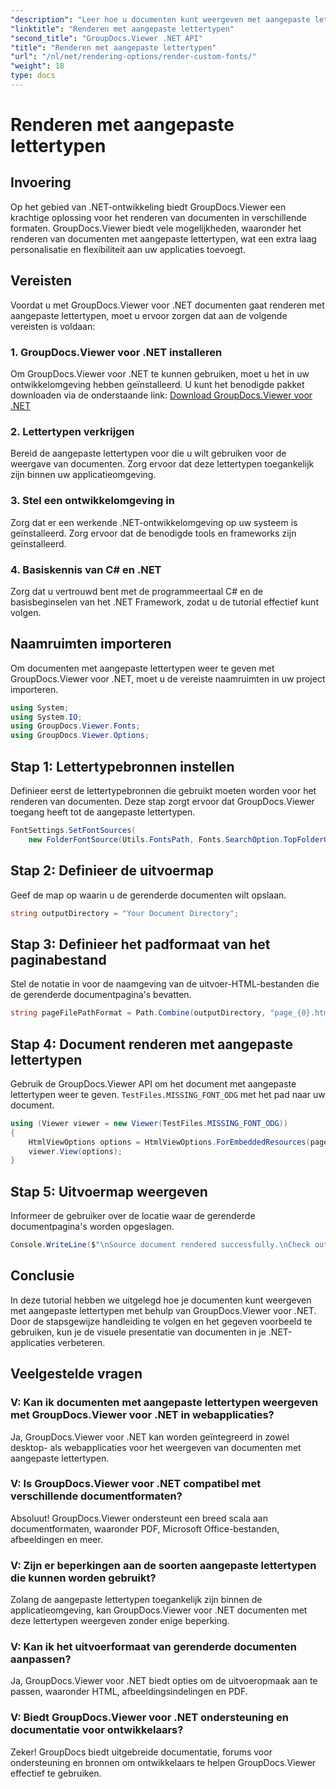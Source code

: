 ```yaml
---
"description": "Leer hoe u documenten kunt weergeven met aangepaste lettertypen met GroupDocs.Viewer voor .NET. Verbeter visuele presentaties moeiteloos."
"linktitle": "Renderen met aangepaste lettertypen"
"second_title": "GroupDocs.Viewer .NET API"
"title": "Renderen met aangepaste lettertypen"
"url": "/nl/net/rendering-options/render-custom-fonts/"
"weight": 18
type: docs
---
```

# Renderen met aangepaste lettertypen

## Invoering
Op het gebied van .NET-ontwikkeling biedt GroupDocs.Viewer een krachtige oplossing voor het renderen van documenten in verschillende formaten. GroupDocs.Viewer biedt vele mogelijkheden, waaronder het renderen van documenten met aangepaste lettertypen, wat een extra laag personalisatie en flexibiliteit aan uw applicaties toevoegt.
## Vereisten
Voordat u met GroupDocs.Viewer voor .NET documenten gaat renderen met aangepaste lettertypen, moet u ervoor zorgen dat aan de volgende vereisten is voldaan:
### 1. GroupDocs.Viewer voor .NET installeren
Om GroupDocs.Viewer voor .NET te kunnen gebruiken, moet u het in uw ontwikkelomgeving hebben geïnstalleerd. U kunt het benodigde pakket downloaden via de onderstaande link:
[Download GroupDocs.Viewer voor .NET](https://releases.groupdocs.com/viewer/net/)
### 2. Lettertypen verkrijgen
Bereid de aangepaste lettertypen voor die u wilt gebruiken voor de weergave van documenten. Zorg ervoor dat deze lettertypen toegankelijk zijn binnen uw applicatieomgeving.
### 3. Stel een ontwikkelomgeving in
Zorg dat er een werkende .NET-ontwikkelomgeving op uw systeem is geïnstalleerd. Zorg ervoor dat de benodigde tools en frameworks zijn geïnstalleerd.
### 4. Basiskennis van C# en .NET
Zorg dat u vertrouwd bent met de programmeertaal C# en de basisbeginselen van het .NET Framework, zodat u de tutorial effectief kunt volgen.

## Naamruimten importeren
Om documenten met aangepaste lettertypen weer te geven met GroupDocs.Viewer voor .NET, moet u de vereiste naamruimten in uw project importeren.

```csharp
using System;
using System.IO;
using GroupDocs.Viewer.Fonts;
using GroupDocs.Viewer.Options;
```

## Stap 1: Lettertypebronnen instellen
Definieer eerst de lettertypebronnen die gebruikt moeten worden voor het renderen van documenten. Deze stap zorgt ervoor dat GroupDocs.Viewer toegang heeft tot de aangepaste lettertypen.
```csharp
FontSettings.SetFontSources(
    new FolderFontSource(Utils.FontsPath, Fonts.SearchOption.TopFolderOnly));
```
## Stap 2: Definieer de uitvoermap
Geef de map op waarin u de gerenderde documenten wilt opslaan.
```csharp
string outputDirectory = "Your Document Directory";
```
## Stap 3: Definieer het padformaat van het paginabestand
Stel de notatie in voor de naamgeving van de uitvoer-HTML-bestanden die de gerenderde documentpagina's bevatten.
```csharp
string pageFilePathFormat = Path.Combine(outputDirectory, "page_{0}.html");
```
## Stap 4: Document renderen met aangepaste lettertypen
Gebruik de GroupDocs.Viewer API om het document met aangepaste lettertypen weer te geven. `TestFiles.MISSING_FONT_ODG` met het pad naar uw document.
```csharp
using (Viewer viewer = new Viewer(TestFiles.MISSING_FONT_ODG))
{
    HtmlViewOptions options = HtmlViewOptions.ForEmbeddedResources(pageFilePathFormat);
    viewer.View(options);
}
```
## Stap 5: Uitvoermap weergeven
Informeer de gebruiker over de locatie waar de gerenderde documentpagina's worden opgeslagen.
```csharp
Console.WriteLine($"\nSource document rendered successfully.\nCheck output in {outputDirectory}.");
```

## Conclusie
In deze tutorial hebben we uitgelegd hoe je documenten kunt weergeven met aangepaste lettertypen met behulp van GroupDocs.Viewer voor .NET. Door de stapsgewijze handleiding te volgen en het gegeven voorbeeld te gebruiken, kun je de visuele presentatie van documenten in je .NET-applicaties verbeteren.
## Veelgestelde vragen
### V: Kan ik documenten met aangepaste lettertypen weergeven met GroupDocs.Viewer voor .NET in webapplicaties?
Ja, GroupDocs.Viewer voor .NET kan worden geïntegreerd in zowel desktop- als webapplicaties voor het weergeven van documenten met aangepaste lettertypen.
### V: Is GroupDocs.Viewer voor .NET compatibel met verschillende documentformaten?
Absoluut! GroupDocs.Viewer ondersteunt een breed scala aan documentformaten, waaronder PDF, Microsoft Office-bestanden, afbeeldingen en meer.
### V: Zijn er beperkingen aan de soorten aangepaste lettertypen die kunnen worden gebruikt?
Zolang de aangepaste lettertypen toegankelijk zijn binnen de applicatieomgeving, kan GroupDocs.Viewer voor .NET documenten met deze lettertypen weergeven zonder enige beperking.
### V: Kan ik het uitvoerformaat van gerenderde documenten aanpassen?
Ja, GroupDocs.Viewer voor .NET biedt opties om de uitvoeropmaak aan te passen, waaronder HTML, afbeeldingsindelingen en PDF.
### V: Biedt GroupDocs.Viewer voor .NET ondersteuning en documentatie voor ontwikkelaars?
Zeker! GroupDocs biedt uitgebreide documentatie, forums voor ondersteuning en bronnen om ontwikkelaars te helpen GroupDocs.Viewer effectief te gebruiken.